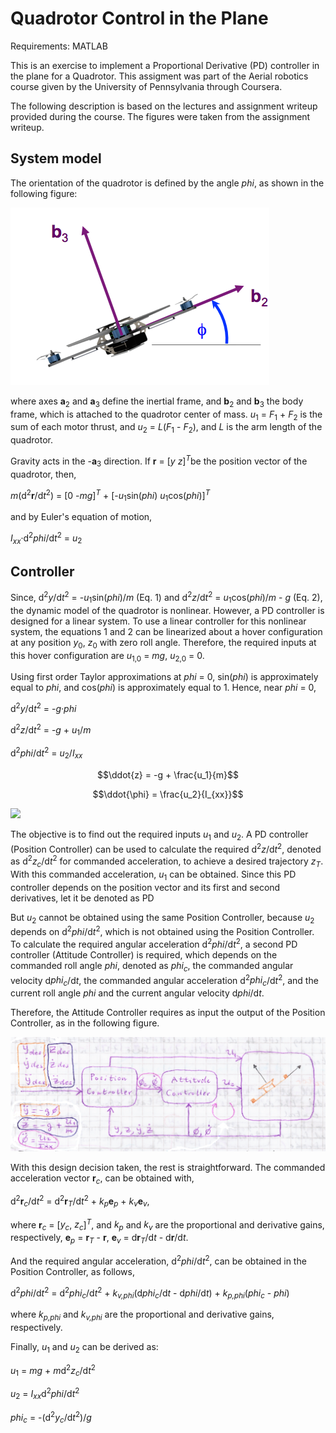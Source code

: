 # Quadrotor Control in the Plane

Requirements: MATLAB

This is an exercise to implement a Proportional Derivative (PD) controller in the plane for a Quadrotor. This assigment was part of the Aerial robotics course given by the University of Pennsylvania through Coursera.

The following description is based on the lectures and assignment writeup provided during the course. The figures were taken from the assignment writeup.

[//]: # (Image References)

[image1]: ./images/fig1.png
[image2]: ./images/fig2.png

## System model

The orientation of the quadrotor is defined by the angle *phi*, as shown in the following figure:

![alt text][image1]

where axes **a**<sub>2</sub> and **a**<sub>3</sub> define the inertial frame, and **b**<sub>2</sub> and **b**<sub>3</sub> the body frame, which is attached to the quadrotor center of mass.  *u*<sub>1</sub> = *F*<sub>1</sub> + *F*<sub>2</sub> is the sum of each motor thrust, and *u*<sub>2</sub> = *L*(*F*<sub>1</sub> - *F*<sub>2</sub>), and *L* is the arm length of the quadrotor.

Gravity acts in the -**a**<sub>3</sub> direction. If **r** = [*y*  *z*]<sup>*T*</sup>be the position vector of the quadrotor, then,

*m*(d<sup>2</sup>**r**/d*t*<sup>2</sup>) = [0  -*mg*]<sup>*T*</sup> + [-*u*<sub>1</sub>sin(*phi*)  *u*<sub>1</sub>cos(*phi*)]<sup>*T*</sup>

and by Euler's equation of motion,

*I<sub>xx</sub>*·d<sup>2</sup>*phi*/d*t*<sup>2</sup> = *u*<sub>2</sub>

## Controller

Since, d<sup>2</sup>*y*/d*t*<sup>2</sup> = -*u*<sub>1</sub>sin(*phi*)/*m* (Eq. 1) and d<sup>2</sup>*z*/d*t*<sup>2</sup> = *u*<sub>1</sub>cos(*phi*)/*m* - *g* (Eq. 2), the dynamic model of the quadrotor is nonlinear. However, a PD controller is designed for a linear system. To use a linear controller for this nonlinear system, the equations 1 and 2 can be linearized about a hover configuration at any position *y*<sub>0</sub>, *z*<sub>0</sub> with zero roll angle. Therefore, the required inputs at this hover configuration are *u*<sub>1,0</sub> = *mg*, *u*<sub>2,0</sub> = 0.

Using first order Taylor approximations at *phi* = 0, sin(*phi*) is approximately equal to *phi*, and cos(*phi*) is approximately equal to 1. Hence, near *phi* = 0,

d<sup>2</sup>*y*/d*t*<sup>2</sup> = -*g·phi*

d<sup>2</sup>*z*/d*t*<sup>2</sup> = -*g* + *u*<sub>1</sub>/*m*

d<sup>2</sup>*phi*/d*t*<sup>2</sup> = *u*<sub>2</sub>/*I*<sub>*xx*</sub>

```math
\ddot{z} = -g + \frac{u_1}{m}
```
```math
\ddot{\phi} = \frac{u_2}{I_{xx}}
```

![](https://latex.codecogs.com/gif.latex?\ddot{\phi}&space;=&space;\frac{u_2}{I_{xx}})

The objective is to find out the required inputs *u*<sub>1</sub> and *u*<sub>2</sub>. A PD controller (Position Controller) can be used to calculate the required d<sup>2</sup>*z*/d*t*<sup>2</sup>, denoted as d<sup>2</sup>*z<sub>c</sub>*/d*t*<sup>2</sup> for commanded acceleration, to achieve a desired trajectory *z<sub>T</sub>*. With this commanded acceleration, *u*<sub>1</sub> can be obtained. Since this PD controller depends on the position vector and its first and second derivatives, let it be denoted as PD 

But *u*<sub>2</sub> cannot be obtained using the same Position Controller, because *u*<sub>2</sub> depends on d<sup>2</sup>*phi*/d*t*<sup>2</sup>, which is not obtained using the Position Controller. To calculate the required angular acceleration d<sup>2</sup>*phi*/d*t*<sup>2</sup>, a second PD controller (Attitude Controller) is required, which depends on the commanded roll angle *phi*, denoted as *phi<sub>c</sub>*, the commanded angular velocity d*phi<sub>c</sub>*/d*t*, the commanded angular acceleration d<sup>2</sup>*phi<sub>c</sub>*/d*t*<sup>2</sup>, and the current roll angle *phi* and the current angular velocity d*phi*/d*t*.

Therefore, the Attitude Controller requires as input the output of the Position Controller, as in the following figure.

![alt text][image2]

With this design decision taken, the rest is straightforward. The commanded acceleration vector **r**<sub>*c*</sub>, can be obtained with,

d<sup>2</sup>**r**<sub>*c*</sub>/d*t*<sup>2</sup> = d<sup>2</sup>**r**<sub>*T*</sub>/d*t*<sup>2</sup> + *k*<sub>*p*</sub>**e**<sub>*p*</sub> + *k*<sub>*v*</sub>**e**<sub>*v*</sub>,

where **r**<sub>*c*</sub> = [*y<sub>c</sub>*, *z<sub>c</sub>*]<sup>*T*</sup>, and *k<sub>p</sub>* and *k<sub>v</sub>* are the proportional and derivative gains, respectively, **e**<sub>*p*</sub> = **r**<sub>*T*</sub> - **r**, **e**<sub>*v*</sub> = d**r**<sub>*T*</sub>/d*t* - d**r**/d*t*.

And the required angular acceleration, d<sup>2</sup>*phi*/d*t*<sup>2</sup>, can be obtained in the Position Controller, as follows,

d<sup>2</sup>*phi*/d*t*<sup>2</sup> = d<sup>2</sup>*phi*<sub>*c*</sub>/d*t*<sup>2</sup> + *k*<sub>*v,phi*</sub>(d*phi*<sub>*c*</sub>/d*t* - d*phi*/d*t*) + *k*<sub>*p,phi*</sub>(*phi*<sub>*c*</sub> - *phi*)

where *k*<sub>*p,phi*</sub> and *k*<sub>*v,phi*</sub> are the proportional and derivative gains, respectively.

Finally, *u*<sub>1</sub> and *u*<sub>2</sub> can be derived as:

*u*<sub>1</sub> = *mg* + *m*d<sup>2</sup>*z*<sub>*c*</sub>/d*t*<sup>2</sup>

*u*<sub>2</sub> = *I*<sub>*xx*</sub>d<sup>2</sup>*phi*/d*t*<sup>2</sup>

*phi*<sub>*c*</sub> = -(d<sup>2</sup>*y*<sub>*c*</sub>/d*t*<sup>2</sup>)/*g*

